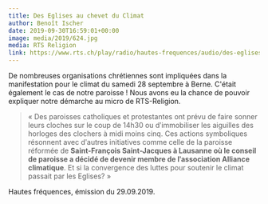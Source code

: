 ```yaml
---
title: Des Eglises au chevet du Climat
author: Benoît Ischer
date: 2019-09-30T16:59:01+00:00
image: media/2019/624.jpg
media: RTS Religion
link: https://www.rts.ch/play/radio/hautes-frequences/audio/des-eglises-au-chevet-du-climat?id=10709596
---
```


De nombreuses organisations chrétiennes sont impliquées dans la manifestation pour le climat du samedi 28 septembre à Berne. C'était également le cas de notre paroisse ! Nous avons eu la chance de pouvoir expliquer notre démarche au micro de RTS-Religion.


<blockquote class="wp-block-quote">
  <p>
    « Des paroisses catholiques et protestantes ont prévu de faire sonner leurs cloches sur le coup de 14h30 ou dʹimmobiliser les aiguilles des horloges des clochers à midi moins cinq. Ces actions symboliques résonnent avec dʹautres initiatives comme celle de la paroisse réformée de <strong>Saint-François Saint-Jacques à Lausanne où le conseil de paroisse a décidé de devenir membre de lʹassociation Alliance climatique</strong>. Et si la convergence des luttes pour soutenir le climat passait par les Eglises? »
  </p>
</blockquote>

Hautes fréquences, émission du 29.09.2019.